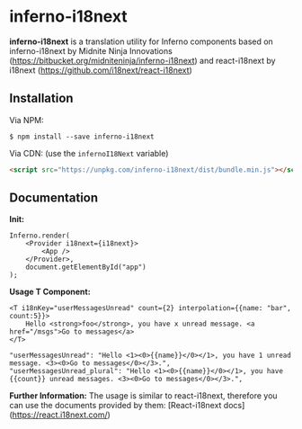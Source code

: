 inferno-i18next
===============

**inferno-i18next** is a translation utility for Inferno components based on inferno-i18next by Midnite Ninja Innovations (https://bitbucket.org/midniteninja/inferno-i18next) and react-i18next by i18next (https://github.com/i18next/react-i18next)

## Installation

Via NPM:

```
$ npm install --save inferno-i18next
```

Via CDN: (use the `infernoI18Next` variable)

```html
<script src="https://unpkg.com/inferno-i18next/dist/bundle.min.js"></script>
```

## Documentation

**Init:** 
```
Inferno.render(
	<Provider i18next={i18next}>
		<App />
	</Provider>,
	document.getElementById("app")
);
```

**Usage T Component:**
```
<T i18nKey="userMessagesUnread" count={2} interpolation={{name: "bar", count:5}}>
	Hello <strong>foo</strong>, you have x unread message. <a href="/msgs">Go to messages</a>
</T>
```

```
"userMessagesUnread": "Hello <1><0>{{name}}</0></1>, you have 1 unread message. <3><0>Go to messages</0></3>.",
"userMessagesUnread_plural": "Hello <1><0>{{name}}</0></1>, you have {{count}} unread messages. <3><0>Go to messages</0></3>.",
```

**Further Information:**
The usage is similar to react-i18next, therefore you can use the documents provided by them: 
[React-i18next docs] (https://react.i18next.com/)
